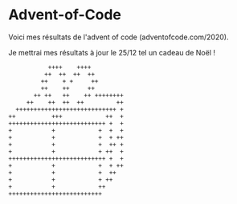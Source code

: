 # Advent-of-Code

Voici mes résultats de l'advent of code (adventofcode.com/2020). 

Je mettrai mes résultats à jour le 25/12 tel un cadeau de Noël ! 

```
           ++++    ++++
          ++  ++  ++  ++
         ++    + +     ++
         ++    ++     ++
       ++ ++   ++    ++ ++++++++
     ++    ++  ++  ++         ++
  ++++++++++++++++++++++++++++ +
++          +++            ++  +
+++++++++++++++++++++++++++ +  +
+           +            +  +  +
+           +            +  + ++
+           +            +  ++ +
+           +            + ++  +
+++++++++++++++++++++++++++ +  +
+           +            +  + ++
+           +            +  ++
+           +            + ++
+           +            ++
++++++++++++++++++++++++++
```